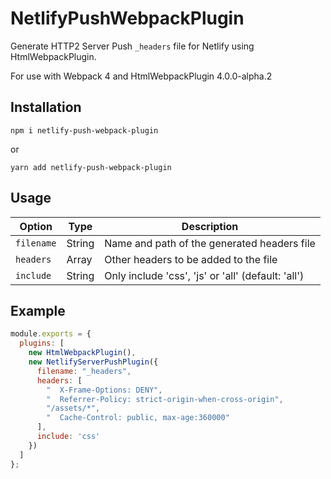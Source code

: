 # NetlifyPushWebpackPlugin
Generate HTTP2 Server Push `_headers` file for Netlify using HtmlWebpackPlugin.

For use with Webpack 4 and HtmlWebpackPlugin 4.0.0-alpha.2

## Installation

```
npm i netlify-push-webpack-plugin
```

or 


```
yarn add netlify-push-webpack-plugin
```


## Usage

Option | Type | Description
--- | --- | ---
`filename` | String | Name and path of the generated headers file
`headers` | Array | Other headers to be added to the file
`include` | String | Only include 'css', 'js' or 'all' (default: 'all')

## Example

```js
module.exports = {
  plugins: [
    new HtmlWebpackPlugin(),
    new NetlifyServerPushPlugin({
      filename: "_headers",
      headers: [
        "  X-Frame-Options: DENY",
        "  Referrer-Policy: strict-origin-when-cross-origin",
        "/assets/*",
        "  Cache-Control: public, max-age:360000"
      ],
      include: 'css'
    })
  ]
};
```
